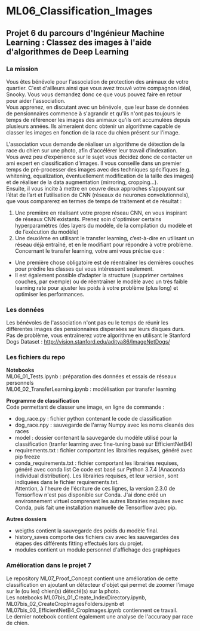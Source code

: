 # ML06_Classification_Images
  
## Projet 6 du parcours d'Ingénieur Machine Learning : Classez des images à l'aide d'algorithmes de Deep Learning
  
### La mission
  
Vous êtes bénévole pour l'association de protection des animaux de votre quartier. C'est d'ailleurs ainsi que vous avez trouvé votre compagnon idéal, Snooky. Vous vous demandez donc ce que vous pouvez faire en retour pour aider l'association.  
Vous apprenez, en discutant avec un bénévole, que leur base de données de pensionnaires commence à s'agrandir et qu'ils n'ont pas toujours le temps de référencer les images des animaux qu'ils ont accumulées depuis plusieurs années. Ils aimeraient donc obtenir un algorithme capable de classer les images en fonction de la race du chien présent sur l'image.  
  
L'association vous demande de réaliser un algorithme de détection de la race du chien sur une photo, afin d'accélérer leur travail d’indexation.  
Vous avez peu d’expérience sur le sujet vous décidez donc de contacter un ami expert en classification d’images. Il vous conseille dans un premier temps de pré-processer des images avec des techniques spécifiques (e.g. whitening, equalization, éventuellement modification de la taille des images) et de réaliser de la data augmentation (mirroring, cropping...).  
Ensuite, il vous incite à mettre en oeuvre deux approches s’appuyant sur l’état de l’art et l’utilisation de CNN (réseaux de neurones convolutionnels), que vous comparerez en termes de temps de traitement et de résultat :
1. Une première en réalisant votre propre réseau CNN, en vous inspirant de réseaux CNN existants. Prenez soin d'optimiser certains hyperparamètres (des layers du modèle, de la compilation du modèle et de l’exécution du modèle)
2. Une deuxième en utilisant le transfer learning, c’est-à-dire en utilisant un réseau déjà entraîné, et en le modifiant pour répondre à votre problème. Concernant le transfer learning, votre ami vous précise que :
- Une première chose obligatoire est de réentraîner les dernières couches pour prédire les classes qui vous intéressent seulement.
- Il est également possible d’adapter la structure (supprimer certaines couches, par exemple) ou de réentraîner le modèle avec un très faible learning rate pour ajuster les poids à votre problème (plus long) et optimiser les performances.
  
  
### Les données
  
Les bénévoles de l'association n'ont pas eu le temps de réunir les différentes images des pensionnaires dispersées sur leurs disques durs. Pas de problème, vous entraînerez votre algorithme en utilisant le Stanford Dogs Dataset : http://vision.stanford.edu/aditya86/ImageNetDogs/  
  
  
### Les fichiers du repo
  
**Notebooks**  
ML06_01_Tests.ipynb : préparation des données et essais de réseaux personnels  
ML06_02_TransferLearning.ipynb : modélisation par transfer learning  
  
  
**Programme de classification**  
Code permettant de classer une image, en ligne de commande :
- dog_race.py : fichier python contenant le code de classification
- dog_race.npy : sauvegarde de l'array Numpy avec les noms cleanés des races
- model : dossier contenant la sauvegarde du modèle utilisé pour la classification (tranfer learning avec fine-tuning basé sur EfficientNetB4)
- requirements.txt : fichier comportant les librairies requises, généré avec pip freeze
- conda_requirements.txt : fichier comportant les librairies requises, généré avec conda list
Ce code est basé sur Python 3.7.4 (Anaconda individual distribution). Les librairies requises, et leur version, sont indiquées dans le fichier requirements.txt.  
Attention, à l'heure de l'écriture de ces lignes, la version 2.3.0 de Tensorflow n'est pas disponible sur Conda. J'ai donc créé un environnement virtuel comprenant les autres librairies requises avec Conda, puis fait une installation manuelle de Tensorflow avec pip.  
  
  
**Autres dossiers**  
- weigths contient la sauvegarde des poids du modèle final.
- history_saves comporte des fichiers csv avec les sauvegardes des étapes des différents fitting effectués lors du projet.
- modules contient un module personnel d'affichage des graphiques  


### Amélioration dans le projet 7

Le repository ML07_Proof_Concept contient une amélioration de cette classification en ajoutant un détecteur d'objet qui permet de zoomer l'image sur le (ou les) chien(s) détecté(s) sur la photo.  
Les notebooks ML07bis_01_Create_IndexDirectory.ipynb, ML07bis_02_CreateCropImagesFolders.ipynb et ML07bis_03_EfficientNetB4_CropImages.ipynb contiennent ce travail.  
Le dernier notebook contient également une analyse de l'accuracy par race de chien.  

